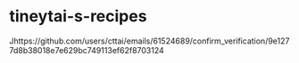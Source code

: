 # tineytai-s-recipes
Jhttps://github.com/users/cttai/emails/61524689/confirm_verification/9e1277d8b38018e7e629bc749113ef62f8703124
